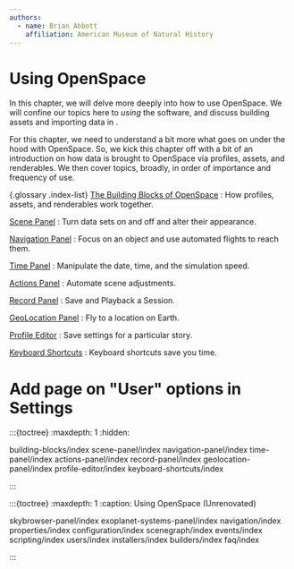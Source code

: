 ```yaml
---
authors:
  - name: Brian Abbott
    affiliation: American Museum of Natural History
---
```


# Using OpenSpace

In this chapter, we will delve more deeply into how to use OpenSpace. We will confine our topics here to _using_ the software, and discuss building assets and importing data in [](/creating-data-assets/index).

For this chapter, we need to understand a bit more what goes on under the hood with OpenSpace. So, we kick this chapter off with a bit of an introduction on how data is brought to OpenSpace via profiles, assets, and renderables. We then cover topics, broadly, in order of importance and frequency of use.

{.glossary .index-list}
[The Building Blocks of OpenSpace](/using-openspace/building-blocks/index)
: How profiles, assets, and renderables work together.

[Scene Panel](/using-openspace/scene-panel/index)
: Turn data sets on and off and alter their appearance.

[Navigation Panel](/using-openspace/navigation-panel/index)
: Focus on an object and use automated flights to reach them.

[Time Panel](/using-openspace/time-panel/index)
: Manipulate the date, time, and the simulation speed.

[Actions Panel](/using-openspace/actions-panel/index)
: Automate scene adjustments.

[Record Panel](/using-openspace/record-panel/index)
: Save and Playback a Session.

[GeoLocation Panel](/using-openspace/geolocation-panel/index)
: Fly to a location on Earth.

[Profile Editor](/using-openspace/profile-editor/index)
: Save settings for a particular story.

[Keyboard Shortcuts](/using-openspace/keyboard-shortcuts/index)
: Keyboard shortcuts save you time.

# Add page on "User" options in Settings

:::{toctree}
:maxdepth: 1
:hidden:

building-blocks/index
scene-panel/index
navigation-panel/index
time-panel/index
actions-panel/index
record-panel/index
geolocation-panel/index
profile-editor/index
keyboard-shortcuts/index

:::

:::{toctree}
:maxdepth: 1
:caption: Using OpenSpace (Unrenovated)

skybrowser-panel/index
exoplanet-systems-panel/index
navigation/index
properties/index
configuration/index
scenegraph/index
events/index
scripting/index
users/index
installers/index
builders/index
faq/index

:::
